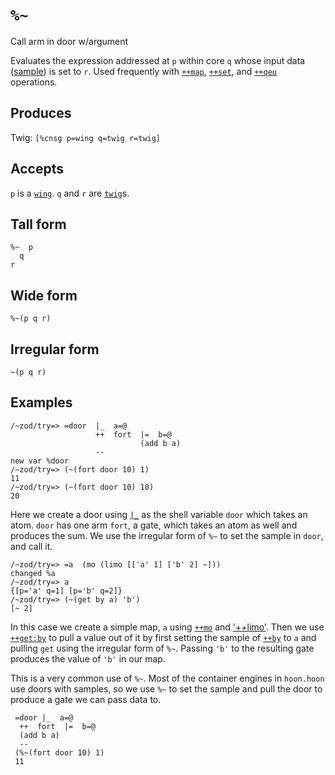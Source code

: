 `%~`
====

Call arm in door w/argument

Evaluates the expression addressed at `p` within core `q` whose
input data ([sample]()) is set to `r`. Used frequently with
[`++map`](), [`++set`](), and [`++qeu`]() operations.

Produces
--------

Twig: `[%cnsg p=wing q=twig r=twig]`

Accepts
-------

`p` is a [`wing`](). `q` and `r` are [`twig`]()s.

Tall form
---------

    %~  p
      q
    r

Wide form
---------

    %~(p q r)

Irregular form
--------------

    ~(p q r)

Examples
--------

    /~zod/try=> =door  |_  a=@
                       ++  fort  |=  b=@
                                 (add b a)
                       --
    new var %door
    /~zod/try=> (~(fort door 10) 1)
    11
    /~zod/try=> (~(fort door 10) 10)
    20

Here we create a door using [`|_`]() as the shell variable `door` which
takes an atom. `door` has one arm `fort`, a gate, which takes an atom as
well and produces the sum. We use the irregular form of `%~` to set the
sample in `door`, and call it.

    /~zod/try=> =a  (mo (limo [['a' 1] ['b' 2] ~]))
    changed %a
    /~zod/try=> a
    {[p='a' q=1] [p='b' q=2]}
    /~zod/try=> (~(get by a) 'b')
    [~ 2]

In this case we create a simple map, `a` using [`++mo`]() and
['++limo'](). Then we use [`++get:by`]() to pull a value out of it by
first setting the sample of [`++by`]() to `a` and pulling `get` using
the irregular form of `%~`. Passing `'b'` to the resulting gate produces
the value of `'b'` in our map.

This is a very common use of `%~`. Most of the container engines in
`hoon.hoon` use doors with samples, so we use `%~` to set the sample and
pull the door to produce a gate we can pass data to.

     =door |_  a=@
      ++  fort  |=  b=@
      (add b a)
      --
     (%~(fort door 10) 1)
     11

